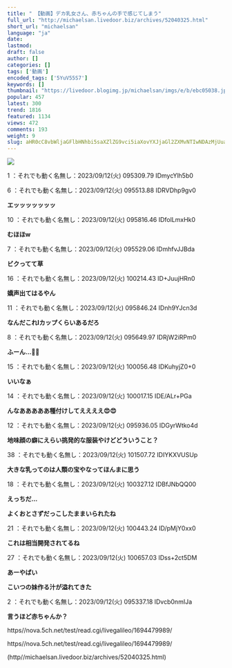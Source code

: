 ```yaml
---
title: " 【動画】デカ乳女さん、赤ちゃんの手で感じてしまう"
full_url: "http://michaelsan.livedoor.biz/archives/52040325.html"
short_url: "michaelsan"
language: "ja"
date: 
lastmod: 
draft: false
author: []
categories: []
tags: ['動画']
encoded_tags: ['5YuV55S7']
keywords: []
thumbnail: "https://livedoor.blogimg.jp/michaelsan/imgs/e/b/ebc05038.jpg"
popular: 457
latest: 300
trend: 1816
featured: 1134
views: 472
comments: 193
weight: 9
slug: aHR0cC8vbWljaGFlbHNhbi5saXZlZG9vci5iaXovYXJjaGl2ZXMvNTIwNDAzMjUuaHRtbA==
---
```


![](https://livedoor.blogimg.jp/michaelsan/imgs/e/b/ebc05038.jpg)

<div><p>1 ：それでも動く名無し：2023/09/12(火) 095309.79 IDmycYlh5b0</p><p>6 ：それでも動く名無し：2023/09/12(火) 095513.88 IDRVDhp9gv0</p><b><p>エッッッッッッッ </p></b><p>10 ：それでも動く名無し：2023/09/12(火) 095816.46 IDfolLmxHk0</p><b><p>むほほw </p></b><p>7 ：それでも動く名無し：2023/09/12(火) 095529.06 IDmhfvJJBda</p><b><p>ビクってて草 </p></b><p>16 ：それでも動く名無し：2023/09/12(火) 100214.43 ID+JuujHRn0</p><p><b>嬌声出てはるやん </b></p><p>11 ：それでも動く名無し：2023/09/12(火) 095846.24 IDnh9YJcn3d</p><b><p><p>なんだこれIカップくらいあるだろ </p></p></b><p>8 ：それでも動く名無し：2023/09/12(火) 095649.97 IDRjW2iRPm0</p><b><p>ふーん…🍄💢 </p></b><p>15 ：それでも動く名無し：2023/09/12(火) 100056.48 IDKuhyjZ0+0</p><b><p>いいなぁ </p></b><p>14 ：それでも動く名無し：2023/09/12(火) 100017.15 IDE/ALr+PGa</p><b><p>んなあああああ種付けしてええええ😍😍 </p></b><p>12 ：それでも動く名無し：2023/09/12(火) 095936.05 IDGyrWtko4d</p><b><p>地味顔の癖にえらい挑発的な服装やけどどういうこと？ </p></b><p>38 ：それでも動く名無し：2023/09/12(火) 101507.72 IDIYKXVUSUp</p><b><p>大きな乳ってのは人類の宝やなってほんまに思う</p></b><p>18 ：それでも動く名無し：2023/09/12(火) 100327.12 IDBfJNbQQ00</p><p><b><p>えっちだ...</p></b></p><p><b><p></p></b></p><b><p>よくおとさずだっこしたままいられたね </p></b><p>21 ：それでも動く名無し：2023/09/12(火) 100443.24 ID/pMjY0xx0</p><b><p>これは相当開発されてるね </p></b><p>27 ：それでも動く名無し：2023/09/12(火) 100657.03 IDss+2ct5DM</p><p><b><p>あーやばい</p></b></p><p><b><p></p></b></p><b><p>こいつの妹作る汁が溢れてきた </p></b><p>2 ：それでも動く名無し：2023/09/12(火) 095337.18 IDvcb0nmIJa</p><b><p>言うほど赤ちゃんか？</p></b> https//nova.5ch.net/test/read.cgi/livegalileo/1694479989/<br clear='all'> <p id='a6850dc6aefc0d5bbff2bea180d92d89'> </p> <p id='a6850dc6aefc0d5bbff2bea180d92d89'> </p> <p class='alistcloud-container-6795'></p> <p>https//nova.5ch.net/test/read.cgi/livegalileo/1694479989/</p></div>

(http//michaelsan.livedoor.biz/archives/52040325.html)
